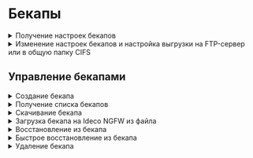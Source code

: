 # Бекапы

<details>
<summary>Получение настроек бекапов</summary>

```
GET /backup/settings
```

**Ответ на успешный запрос:**

```
{
   "common": {
      "hour": int,
      "rotate": "weekly | monthly"
   },
   "ftp": {
      "enabled": boolean,
      "server": "string",
      "login": "string",
      "password": "string",
      "remote_dir": "string"
   },
   "cifs": {
      "enabled": boolean,
      "server": "string",
      "login": "string",
      "password": "string",
      "remote_dir": "string"
   }
}
```

* `common` - общие настройки бекапов;
  * `hour` - час, в который делается автоматический бекап, число от 0 до
    23;
  * `rotate` - удалять бекапы старше недели (`weekly`) или месяца
    (`monthly`);
* `ftp` - настройки выгрузки бекапов на FTP:
  * `enabled` - выгрузка включена/выключена;
  * `server` - адрес сервера, валидный домен или IP-адрес;
  * `login` - логин, не пустая строка;
  * `password` - пароль, не пустая строка, до 42 символов;
  * `remote_dir` - удаленный каталог, не пустая строка;
* `cifs` - настройки выгрузки бекапов в общую папку CIFS:
  * `enabled` - выгрузка включена/выключена;
  * `server` - адрес сервера, валидный домен или IP-адрес;
  * `login` - логин, не пустая строка;
  * `password` - пароль, не пустая строка, до 42 символов;
  * `remote_dir` - удаленный каталог, не пустая строка.

</details>

<details>
<summary>Изменение настроек бекапов и настройка выгрузки на FTP-сервер или в общую папку CIFS</summary>

```
PUT /backup/settings
```

**Json-тело запроса:**

```
{
   "common": {
      "hour": int,
      "rotate": "weekly | monthly"
   },
   "ftp": {
      "enabled": boolean,
      "server": "string",
      "login": "string",
      "password": "string",
      "remote_dir": "string"
   },
   "cifs": {
      "enabled": boolean,
      "server": "string",
      "login": "string",
      "password": "string",
      "remote_dir": "string"
   }
}
```

Ответ: 200 ОК

</details>

## Управление бекапами

<details>
<summary>Создание бекапа</summary>

```
POST /backup/backups
```

**Json-тело запроса:**

```
{
   "comment": "string" (комментарий, произвольный текст)
}
```

**Ответ на успешный запрос:**

```
{
    "id": "string"
}
```

</details>

<details>
<summary>Получение списка бекапов</summary>

```
GET /backup/backups
```

**Ответ на успешный запрос:**

```
{
   "id": "string",
   "version": {
      "major": int,
      "minor": int,
      "build": int,
      "timestamp": int,
      "vendor": "Ideco",
      "product": "UTM" | "CC",
      "kind": "FSTEK" | "VPP" | "STANDARD" | "BPF",
      "release_type": "release" | "beta" | "devel"
   },
   "timestamp": "float",
   "comment": "string",
   "md5": "string",
   "size": "integer",
   "fast_restore_allowed": "boolean"
}
```

* `id` - идентификатор бекапа;
* `version` - версия системы:
  * `major` -мажорный номер версии;
  * `minor` - минорный номер версии;
  * `build` - номер сборки;
  * `timestamp` - время выхода версии; 
  * `vendor` - вендор ("Ideco");
  * `product` - код продукта;
  * `kind` - вид продукта;
  * `release_type` - тип релиза;
* `timestamp` - дата/время создания бекапа в формате UNIX timestamp;
* `comment` - комментарий, произвольный текст;
* `md5` - контрольная сумма файла бекапа (`data.tar`);
* `size` - размер бекапа, байт;
* `fast_restore_allowed` - можно ли выполнить быстрое восстановление из данного бекапа (версия идентична системной).

</details>

<details>
<summary>Скачивание бекапа</summary>

```
GET /backup/download/<id бекапа>
```

Ответ: тело бекапа.

</details>

<details>
<summary>Загрузка бекапа на Ideco NGFW из файла</summary>

```
POST /backup/upload
```

Используйте стандартный POST-запрос на загрузку файла. Название поля в форме должно
быть `backup_file`.

**Ответ на успешный запрос:**

```
{
   "id": "string"
}
```

</details>

<details>
<summary>Восстановление из бекапа</summary>

```
POST /backup/backups/<id бекапа>/apply
```

Ответ: 200 ОК

</details>

<details>
<summary>Быстрое восстановление из бекапа</summary>

```
POST /backup/backups/<id бекапа>/apply/fast
```

Ответ: 200 ОК

</details>

<details>
<summary>Удаление бекапа</summary>

```
DELETE /backup/backups/<id бекапа>
```

Ответ: 200 ОК

</details>